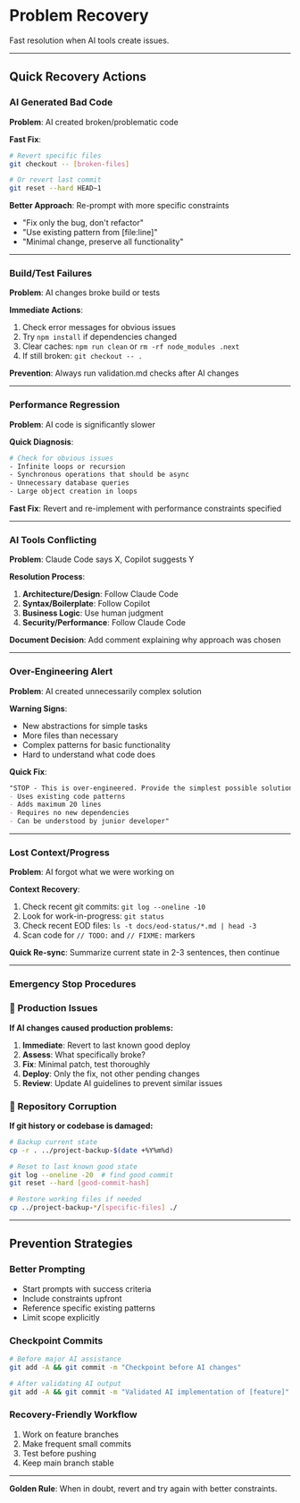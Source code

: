 # Problem Recovery

Fast resolution when AI tools create issues.

---

## Quick Recovery Actions

### AI Generated Bad Code

**Problem**: AI created broken/problematic code

**Fast Fix**:
```bash
# Revert specific files
git checkout -- [broken-files]

# Or revert last commit
git reset --hard HEAD~1
```

**Better Approach**: Re-prompt with more specific constraints
- "Fix only the bug, don't refactor"
- "Use existing pattern from [file:line]"  
- "Minimal change, preserve all functionality"

---

### Build/Test Failures

**Problem**: AI changes broke build or tests

**Immediate Actions**:
1. Check error messages for obvious issues
2. Try `npm install` if dependencies changed
3. Clear caches: `npm run clean` or `rm -rf node_modules .next`
4. If still broken: `git checkout -- .`

**Prevention**: Always run validation.md checks after AI changes

---

### Performance Regression

**Problem**: AI code is significantly slower

**Quick Diagnosis**:
```bash
# Check for obvious issues
- Infinite loops or recursion
- Synchronous operations that should be async
- Unnecessary database queries
- Large object creation in loops
```

**Fast Fix**: Revert and re-implement with performance constraints specified

---

### AI Tools Conflicting

**Problem**: Claude Code says X, Copilot suggests Y

**Resolution Process**:
1. **Architecture/Design**: Follow Claude Code
2. **Syntax/Boilerplate**: Follow Copilot  
3. **Business Logic**: Use human judgment
4. **Security/Performance**: Follow Claude Code

**Document Decision**: Add comment explaining why approach was chosen

---

### Over-Engineering Alert

**Problem**: AI created unnecessarily complex solution

**Warning Signs**:
- New abstractions for simple tasks
- More files than necessary
- Complex patterns for basic functionality
- Hard to understand what code does

**Quick Fix**:
```markdown
"STOP - This is over-engineered. Provide the simplest possible solution that:
- Uses existing code patterns
- Adds maximum 20 lines
- Requires no new dependencies  
- Can be understood by junior developer"
```

---

### Lost Context/Progress

**Problem**: AI forgot what we were working on

**Context Recovery**:
1. Check recent git commits: `git log --oneline -10`
2. Look for work-in-progress: `git status`
3. Check recent EOD files: `ls -t docs/eod-status/*.md | head -3`
4. Scan code for `// TODO:` and `// FIXME:` markers

**Quick Re-sync**: Summarize current state in 2-3 sentences, then continue

---

### Emergency Stop Procedures

### 🚨 Production Issues

**If AI changes caused production problems:**

1. **Immediate**: Revert to last known good deploy
2. **Assess**: What specifically broke?
3. **Fix**: Minimal patch, test thoroughly  
4. **Deploy**: Only the fix, not other pending changes
5. **Review**: Update AI guidelines to prevent similar issues

### 🛑 Repository Corruption

**If git history or codebase is damaged:**

```bash
# Backup current state
cp -r . ../project-backup-$(date +%Y%m%d)

# Reset to last known good state
git log --oneline -20  # find good commit
git reset --hard [good-commit-hash]

# Restore working files if needed
cp ../project-backup-*/[specific-files] ./
```

---

## Prevention Strategies

### Better Prompting
- Start prompts with success criteria
- Include constraints upfront  
- Reference specific existing patterns
- Limit scope explicitly

### Checkpoint Commits
```bash
# Before major AI assistance
git add -A && git commit -m "Checkpoint before AI changes"

# After validating AI output  
git add -A && git commit -m "Validated AI implementation of [feature]"
```

### Recovery-Friendly Workflow
1. Work on feature branches
2. Make frequent small commits
3. Test before pushing
4. Keep main branch stable

---

**Golden Rule**: When in doubt, revert and try again with better constraints.